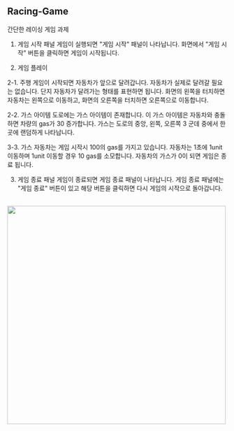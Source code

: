 ## Racing-Game
간단한 레이싱 게임 과제

1. 게임 시작 패널 
게임이 실행되면 "게임 시작" 패널이 나타납니다.
화면에서 "게임 시작" 버튼을 클릭하면 게임이 시작됩니다.

2. 게임 플레이

2-1. 주행
게임이 시작되면 자동차가 앞으로 달려갑니다. 자동차가 실제로 달려갈 필요는 없습니다.
단지 자동차가 달려가는 형태를 표현하면 됩니다.
화면의 왼쪽을 터치하면 자동차는 왼쪽으로 이동하고, 화면의 오른쪽을 터치하면 오른쪽으로 이동합니다.

2-2. 가스 아이템
도로에는 가스 아이템이 존재합니다. 이 가스 아이템은 자동차와 충돌하면 차량의 gas가  30 증가합니다.
가스는 도로의 중앙, 왼쪽, 오른쪽 3 군데 중에서 한 곳에 랜덤하게 나타납니다.

3-3. 가스
자동차는 게임 시작시 100의 gas를 가지고 있습니다.
자동차는 1초에 1unit 이동하며 1unit 이동할 경우 10 gas를 소모합니다.
자동차의 가스가 0이 되면 게임은 종료 됩니다.

3. 게임 종료 패널
게임이 종료되면 게임 종료 패널이 나타납니다.
게임 종료 패널에는 "게임 종료" 버튼이 있고 해당 버튼을 클릭하면 다시 게임의 시작으로 돌아갑니다.<br/><br/>

<img src=https://github.com/user-attachments/assets/c16ef929-bd89-4ded-94f4-8f338f6b8e2f width="500">

